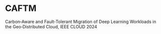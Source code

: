 # CAFTM
Carbon‐Aware and Fault‐Tolerant Migration of Deep Learning Workloads in the Geo‐Distributed Cloud, IEEE CLOUD 2024
